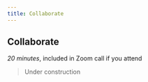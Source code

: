 ```yaml
---
title: Collaborate
---
```


## Collaborate
*20 minutes*, included in Zoom call if you attend

> Under construction

<br>
